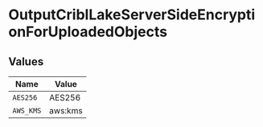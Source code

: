 # OutputCriblLakeServerSideEncryptionForUploadedObjects


## Values

| Name      | Value     |
| --------- | --------- |
| `AES256`  | AES256    |
| `AWS_KMS` | aws:kms   |